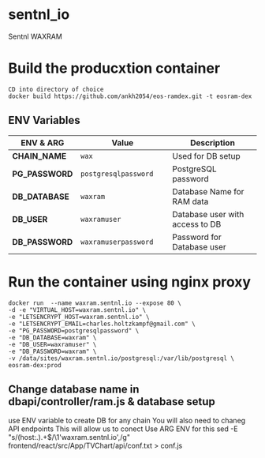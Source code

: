 # sentnl_io
Sentnl WAXRAM


# Build the producxtion container
```
CD into directory of choice
docker build https://github.com/ankh2054/eos-ramdex.git -t eosram-dex 
```


## ENV Variables

|ENV & ARG                 |Value                          |Description                                   |
|--------------------------|---------------------------------------|--------------------------------------|
|**CHAIN_NAME**            |`wax`                                  | Used for DB setup                    |
|**PG_PASSWORD**           |`postgresqlpassword      `             | PostgreSQL password                  |
|**DB_DATABASE**           |`waxram`                               | Database Name for RAM data           |
|**DB_USER**               |`waxramuser`                           | Database user with access to DB      |
|**DB_PASSWORD**           |`waxramuserpassword`                   | Password for Database user       	  |




# Run the container using nginx proxy

```
docker run  --name waxram.sentnl.io --expose 80 \
-d -e "VIRTUAL_HOST=waxram.sentnl.io" \
-e "LETSENCRYPT_HOST=waxram.sentnl.io" \
-e "LETSENCRYPT_EMAIL=charles.holtzkampf@gmail.com" \
-e "PG_PASSWORD=postgresqlpassword" \
-e "DB_DATABASE=waxram" \
-e "DB_USER=waxramuser" \
-e "DB_PASSWORD=waxram" \
-v /data/sites/waxram.sentnl.io/postgresql:/var/lib/postgresql \
eosram-dex:prod
```

##  Change database name in dbapi/controller/ram.js & database setup 
use ENV variable to create DB for any chain
You will also need to chaneg API endpoints
This will allow us to conect 
Use ARG ENV for this
sed -E "s/(host:.).+$/\1'waxram.sentnl.io',/g" frontend/react/src/App/TVChart/api/conf.txt > conf.js